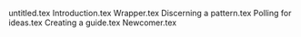 untitled.tex
Introduction.tex
Wrapper.tex
Discerning a pattern.tex
Polling for ideas.tex
Creating a guide.tex
Newcomer.tex